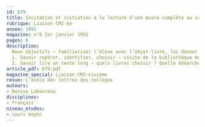 ```yaml
---
id: 679
title: Incitation et initiation à la lecture d’une œuvre complète au cours moyen
rubrique: Liaison CM2-6e
annee: 1991
magazine: n°6 1er janvier 1992
pages: 6
description: 
  Deux objectifs – familiariser l’élève avec l’objet-livre, lui donner l’envie et les moyens de lire…
  1. Savoir repérer, identifier, choisir – visite de la bibliothèque municipale, utilisation de la bibliothèque de la classe, repérer certains indices (nom de l’auteur, titre, illustrateur…), trier les livres, préparer une exposition
  2. Savoir lire un texte long – quels livres choisir ? Quelle démarche adopter ?
article_pdf: 679.pdf
magazine_special: Liaison CM2-sixième
revue: L’école des lettres des collèges
auteurs:
- Denise Laboureau
disciplines:
- français
niveau_etudes:
- cours moyen
---
```

